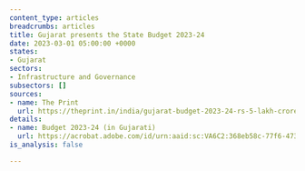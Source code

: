```yaml
---
content_type: articles
breadcrumbs: articles
title: Gujarat presents the State Budget 2023-24
date: 2023-03-01 05:00:00 +0000
states:
- Gujarat
sectors:
- Infrastructure and Governance
subsectors: []
sources:
- name: The Print
  url: https://theprint.in/india/gujarat-budget-2023-24-rs-5-lakh-crore-to-be-spent-over-5-years-for-infrastructure-development-rs-5950-cr-allotted-for-narmada-project/1396387/
details:
- name: Budget 2023-24 (in Gujarati)
  url: https://acrobat.adobe.com/id/urn:aaid:sc:VA6C2:368eb58c-77f6-4738-8fe0-ce7ed46070c3
is_analysis: false

---
```

